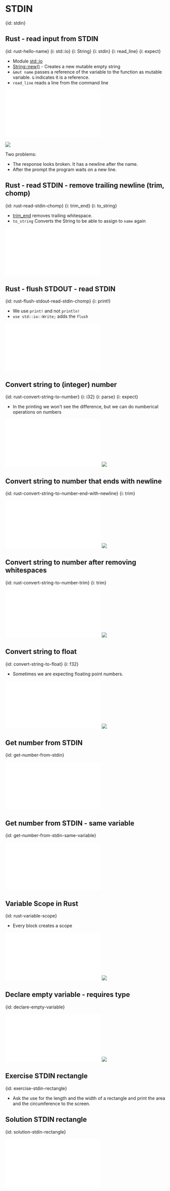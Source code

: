 # STDIN
{id: stdin}

## Rust - read input from STDIN
{id: rust-hello-name}
{i: std::io}
{i: String}
{i: stdin}
{i: read_line}
{i: expect}

* Module [std::io](https://doc.rust-lang.org/std/io/)
* [String::new()](https://doc.rust-lang.org/std/string/struct.String.html#method.new) - Creates a new mutable empty string
* `&mut name` passes a reference of the variable to the function as mutable variable. `&` indicates it is a reference.
* `read_line` reads a line from the command line

![](examples/stdin/hello_name.rs)

![](examples/stdin/hello_name.out)

Two problems:
* The response looks broken. It has a newline after the name.
* After the prompt the program waits on a new line.

## Rust - read STDIN - remove trailing newline (trim, chomp)
{id: rust-read-stdin-chomp}
{i: trim_end}
{i: to_string}

* [trim_end](https://doc.rust-lang.org/std/string/struct.String.html#method.trim_end) removes trailing whitespace.
* `to_string` Converts the String to be able to assign to `name` again

![](examples/stdin/hello_name_chomp.rs)

## Rust - flush STDOUT - read STDIN
{id: rust-flush-stdout-read-stdin-chomp}
{i: print!}

* We use `print!` and not `println!`
* `use std::io::Write;` adds the `flush`

![](examples/stdin/hello_name_chomp_flush.rs)

## Convert string to (integer) number
{id: rust-convert-string-to-number}
{i: i32}
{i: parse}
{i: expect}

* In the printing we won't see the difference, but we can do numberical operations on numbers

![](examples/stdin/string_to_int.rs)
![](examples/stdin/string_to_int.out)

## Convert string to number that ends with newline
{id: rust-convert-string-to-number-end-with-newline}
{i: trim}

![](examples/stdin/string_to_int_fail.rs)
![](examples/stdin/string_to_int_fail.out)

## Convert string to number after removing whitespaces
{id: rust-convert-string-to-number-trim}
{i: trim}

![](examples/stdin/string_to_int_trim.rs)
![](examples/stdin/string_to_int_trim.out)

## Convert string to float
{id: convert-string-to-float}
{i: f32}

* Sometimes we are expecting floating point numbers.

![](examples/stdin/string_to_float.rs)
![](examples/stdin/string_to_float.out)

## Get number from STDIN
{id: get-number-from-stdin}

![](examples/stdin/get_number_from_stdin.rs)

## Get number from STDIN - same variable
{id: get-number-from-stdin-same-variable}

![](examples/stdin/get_number_from_stdin_same_variable.rs)

## Variable Scope in Rust
{id: rust-variable-scope}

* Every block creates a scope

![](examples/intro/scope.rs)
![](examples/intro/scope.out)

## Declare empty variable - requires type
{id: declare-empty-variable}

![](examples/intro/empty_string.rs)
![](examples/intro/empty_string.out)

## Exercise STDIN rectangle
{id: exercise-stdin-rectangle}

* Ask the use for the length and the width of a rectangle and print the area and the circumference to the screen.

## Solution STDIN rectangle
{id: solution-stdin-rectangle}

![](examples/stdin/rectangle.rs)

